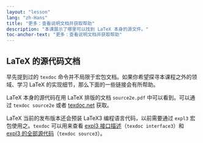 ```yaml
---
layout: "lesson"
lang: "zh-Hans"
title: "更多：查看说明文档并获取帮助"
description: "本课展示了哪里可以找到 LaTeX 本身的源文件。"
toc-anchor-text: "更多：查看说明文档并获取帮助"
---
```


## LaTeX 的源代码文档

早先提到过的 `texdoc` 命令并不局限于宏包文档。如果你希望探寻本课程之外的领域、学习 LaTeX 的实现细节，那么下面的一些链接会有所帮助。

LaTeX 本身的源代码在用 LaTeX 排版的文档 `source2e.pdf` 中可以看到。可以通过 `texdoc source2e` 或者 [texdoc.net](https://texdoc.net/pkg/source2e) 获取。

LaTeX 当前的发布版本还会预装 LaTeX3 编程语言代码，以前需要通过 `expl3` 宏包使用之。`texdoc` 可以用来查看 [expl3 接口描述](http://texdoc.net/pkg/interface3)（`texdoc interface3`）和 [expl3 的全部源代码](http://texdoc.net/pkg/source3)（`texdoc source3`）。